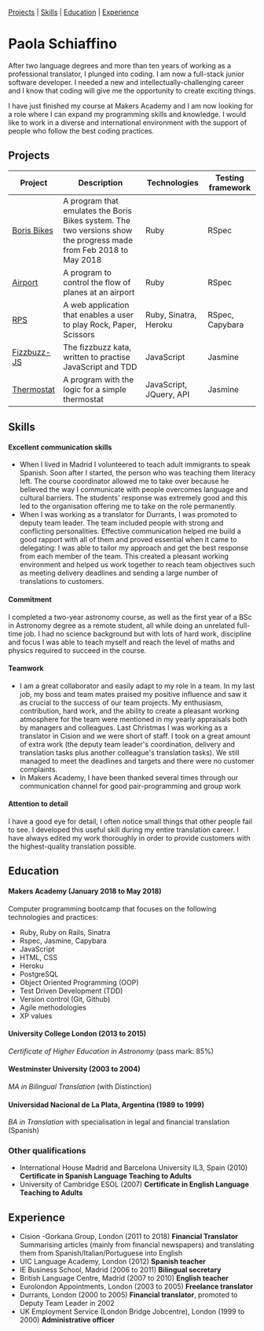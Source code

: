 [Projects](#projects) | [Skills](#skills) | [Education](#education) | [Experience](#experience)   

# Paola Schiaffino
After two language degrees and more than ten years of working as a professional translator, I plunged into coding. I am now a full-stack junior software developer. I needed a new and intellectually-challenging career and I know that coding will give me the opportunity to create exciting things.

I have just finished my course at Makers Academy and I am now looking for a role where I can expand my programming skills and knowledge. I would like to work in a diverse and international environment with the support of people who follow the best coding practices. 


## Projects

| Project  | Description | Technologies | Testing framework | 
|---|---|---|---|
| [Boris Bikes](https://github.com/paosch/Boris-Bikes) | A program that emulates the Boris Bikes system. The two versions show the progress made from Feb 2018 to May 2018 | Ruby | RSpec | 
| [Airport](https://github.com/paosch/Airport) | A program to control the flow of planes at an airport | Ruby | RSpec |  
| [RPS](https://rpspaolap.herokuapp.com/) | A web application that enables a user to play Rock, Paper, Scissors | Ruby, Sinatra, Heroku | RSpec, Capybara |  
| [Fizzbuzz-JS](https://github.com/paosch/Fizzbuzz-JS) | The fizzbuzz kata, written to practise JavaScript and TDD | JavaScript | Jasmine | 
| [Thermostat](https://github.com/paosch/Thermostat) | A program with the logic for a simple thermostat | JavaScript, JQuery, API | Jasmine |  

## Skills

#### Excellent communication skills
- When I lived in Madrid I volunteered to teach adult immigrants to speak Spanish. Soon after I started, the person who was teaching them literacy left. The course coordinator allowed me to take over because he believed the way I communicate with people overcomes language and cultural barriers. The students' response was extremely good and this led to the organisation offering me to take on the role permanently.
- When I was working as a translator for Durrants, I was promoted to deputy team leader. The team included people with strong and conflicting personalities. Effective communication helped me build a good rapport with all of them and proved essential when it came to delegating: I was able to tailor my approach and get the best response from each member of the team. This created a pleasant working environment and helped us work together to reach team objectives such as meeting delivery deadlines and sending a large number of translations to customers.

#### Commitment
I completed a two-year astronomy course, as well as the first year of a BSc in Astronomy degree as a remote student, all while doing an unrelated full-time job. I had no science background but with lots of hard work, discipline and focus I was able to teach myself and reach the level of maths and physics required to succeed in the course. 

#### Teamwork
- I am a great collaborator and easily adapt to my role in a team. In my last job, my boss and team mates praised my positive influence and saw it as crucial to the success of our team projects. My enthusiasm, contribution, hard work, and the ability to create a pleasant working atmosphere for the team were mentioned in my yearly appraisals both by managers and colleagues. Last Christmas I was working as a translator in Cision and we were short of staff. I took on a great amount of extra work (the deputy team leader's coordination, delivery and translation tasks plus another colleague's translation tasks). We still managed to meet the deadlines and targets and there were no customer complaints.  
- In Makers Academy, I have been thanked several times through our communication channel for good pair-programming and group work 

#### Attention to detail
I have a good eye for detail, I often notice small things that other people fail to see. I developed this useful skill during my entire translation career. I have always edited my work thoroughly in order to provide customers with the highest-quality translation possible.

## Education

#### Makers Academy (January 2018 to May 2018)
Computer programming bootcamp that focuses on the following technologies and practices:
- Ruby, Ruby on Rails, Sinatra
- Rspec, Jasmine, Capybara
- JavaScript
- HTML, CSS
- Heroku
- PostgreSQL
- Object Oriented Programming (OOP)
- Test Driven Development (TDD) 
- Version control (Git, Github)
- Agile methodologies
- XP values

#### University College London (2013 to 2015) 
   _Certificate of Higher Education in Astronomy_ (pass mark: 85%) 
   
#### Westminster University (2003 to 2004)
   _MA in Bilingual Translation_ (with Distinction)

#### Universidad Nacional de La Plata, Argentina (1989 to 1999)
   _BA in Translation_ with specialisation in legal and financial translation (Spanish)

### Other qualifications
- International House Madrid and Barcelona University IL3, Spain (2010) **Certificate in Spanish Language Teaching to Adults**
- University of Cambridge ESOL (2007) **Certificate in English Language Teaching to Adults**

## Experience

- Cision -Gorkana Group, London (2011 to 2018) **Financial Translator** 
  Summarising articles (mainly from financial newspapers) and translating them from Spanish/Italian/Portuguese into English
- UIC Language Academy, London (2012) **Spanish teacher**
- IE Business School, Madrid (2006 to 2011) **Bilingual secretary**
- British Language Centre, Madrid (2007 to 2010) **English teacher**
- Eurolondon Appointments, London (2003 to 2005) **Freelance translator**
- Durrants, London (2000 to 2005) **Financial translator**, promoted to Deputy Team Leader in 2002  
- UK Employment Service (London Bridge Jobcentre), London (1999 to 2000) **Administrative officer**
